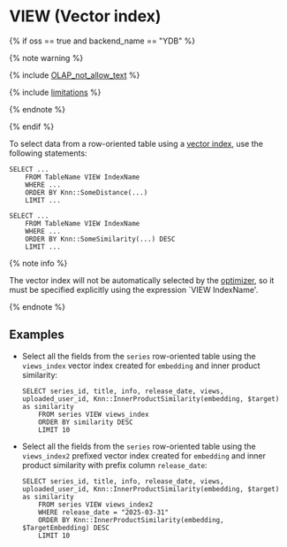 # VIEW (Vector index)

{% if oss == true and backend_name == "YDB" %}

{% note warning %}

{% include [OLAP_not_allow_text](../../../../_includes/not_allow_for_olap_text.md) %}

{% include [limitations](../../../../_includes/vector_index_limitations.md) %}

{% endnote %}

{% endif %}

To select data from a row-oriented table using a [vector index](../../../../concepts/glossary.md#vector-index), use the following statements:

```yql
SELECT ...
    FROM TableName VIEW IndexName
    WHERE ...
    ORDER BY Knn::SomeDistance(...)
    LIMIT ...
```

```yql
SELECT ...
    FROM TableName VIEW IndexName
    WHERE ...
    ORDER BY Knn::SomeSimilarity(...) DESC
    LIMIT ...
```

{% note info %}

The vector index will not be automatically selected by the [optimizer](../../../../concepts/glossary.md#optimizer), so it must be specified explicitly using the expression `VIEW IndexName'.

{% endnote %}

## Examples

* Select all the fields from the `series` row-oriented table using the `views_index` vector index created for `embedding` and inner product similarity:

  ```yql
  SELECT series_id, title, info, release_date, views, uploaded_user_id, Knn::InnerProductSimilarity(embedding, $target) as similarity
      FROM series VIEW views_index
      ORDER BY similarity DESC
      LIMIT 10
  ```

* Select all the fields from the `series` row-oriented table using the `views_index2` prefixed vector index created for `embedding` and inner product similarity with prefix column `release_date`:

  ```yql
  SELECT series_id, title, info, release_date, views, uploaded_user_id, Knn::InnerProductSimilarity(embedding, $target) as similarity
      FROM series VIEW views_index2
      WHERE release_date = "2025-03-31"
      ORDER BY Knn::InnerProductSimilarity(embedding, $TargetEmbedding) DESC
      LIMIT 10
  ```
